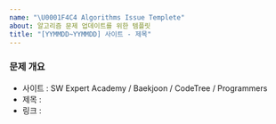```yaml
---
name: "\U0001F4C4 Algorithms Issue Templete"
about: 알고리즘 문제 업데이트를 위한 템플릿
title: "[YYMMDD~YYMMDD] 사이트 - 제목"
---
```


### 문제 개요

- 사이트 : SW Expert Academy / Baekjoon / CodeTree / Programmers
- 제목 : 
- 링크 :
